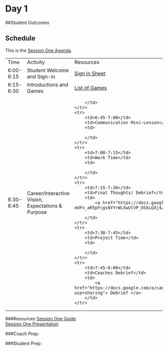 # Day 1

##Student Outcomes


## Schedule

This is the [Session One Agenda](https://docs.google.com/a/campinteractive.org/document/d/1UvANRE33xv8IOEuGQjOMyQPEP06qbMeznSwHkiLdnbw/edit?usp=sharing). 

<table>
    <tr>
        <td>Time</td>
        <td>Activity</td>
        <td>Resources</td>
    </tr>
    <tr>
        <td>6:00-6:15</td>
        <td>Student Welcome and Sign-in</td>
        <td>
           <a href="https://docs.google.com/a/campinteractive.org/spreadsheets/d/1vJ7X8OEnyG9Wr8XG1Ww210Ocgmzxu2p4Py1rMr6u09Y/edit?usp=sharing"> Sign in Sheet </a>
        </td>
    </tr>
    <tr>
        <td>6:15-6:30</td>
        <td>Introductions and Games</td>
        <td>
            <a href="https://docs.google.com/a/campinteractive.org/document/d/1yQZ2ZT-ju1Iudf-AJiEAwq2y110r5FUthSXDgI0cPrY/edit?usp=sharing"> List of Games </a>
        </td>
    </tr>
    <tr>
        <td>6:30-6:45</td>
        <td>Career/Interactive Vision, Expectations & Purpose</td>
        <td>
           
        </td>
    </tr>
    <tr>
        <td>6:45-7:00</td>
        <td>Communication Mini-Lesson</td>
        <td>
            
        </td>
    </tr>
    <tr>
        <td>7:00-7:15</td>
        <td>Work Time</td>
        <td>
          
        </td>
    </tr>
    <tr>
        <td>7:15-7:30</td>
        <td>Final Thoughts/ Debrief</td>
        <td>
            <a href="https://docs.google.com/a/campinteractive.org/forms/d/1kVX-GLm1-eUFn_aR5pFcgsNYYrWLXwUlVP_OSkLGXj4/viewform"> Student Survey </a>
           
        </td>
    </tr>
    <tr>
        <td>7:30-7:45</td>
        <td>Project Time</td>
        <td>
           
        </td>
    </tr>
    <tr>
        <td>7:45-8:00</td>
        <td>Coaches Debrief</td>
        <td>
            <a href="https://docs.google.com/a/campinteractive.org/document/d/1DPrYP7QbETxPnKjfBLP_ZeuEvbim8UnaXd1tA3tqdEs/edit?usp=sharing"> Debrief </a>
        </td>
    </tr>
</table>

###Resources
[Session One Guide]()<br>
[Session One Presentation]()

###Coach Prep:

###Student Prep:


